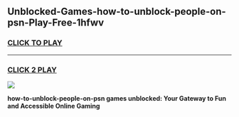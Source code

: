 
## Unblocked-Games-how-to-unblock-people-on-psn-Play-Free-1hfwv
<h3>
<a href="https://premium76.site?title=how-to-unblock-people-on-psn&ref=18A1">CLICK TO PLAY</a></h3>
<hr>

<h3>
<a href="https://premium76.site?title=how-to-unblock-people-on-psn&ref=18A1">CLICK 2 PLAY</a>
  
</h3>

<a href="https://premium76.site?title=how-to-unblock-people-on-psn&ref=18A1"><img src="https://clearcache.store/games.png"></a>


**how-to-unblock-people-on-psn games unblocked: Your Gateway to Fun and Accessible Online Gaming**
